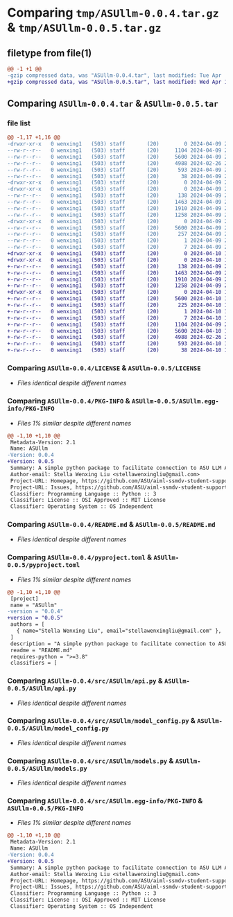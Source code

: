 # Comparing `tmp/ASUllm-0.0.4.tar.gz` & `tmp/ASUllm-0.0.5.tar.gz`

## filetype from file(1)

```diff
@@ -1 +1 @@
-gzip compressed data, was "ASUllm-0.0.4.tar", last modified: Tue Apr  9 23:58:28 2024, max compression
+gzip compressed data, was "ASUllm-0.0.5.tar", last modified: Wed Apr 10 15:57:48 2024, max compression
```

## Comparing `ASUllm-0.0.4.tar` & `ASUllm-0.0.5.tar`

### file list

```diff
@@ -1,17 +1,16 @@
-drwxr-xr-x   0 wenxing1   (503) staff       (20)        0 2024-04-09 23:58:28.438047 ASUllm-0.0.4/
--rw-r--r--   0 wenxing1   (503) staff       (20)     1104 2024-04-09 20:19:27.000000 ASUllm-0.0.4/LICENSE
--rw-r--r--   0 wenxing1   (503) staff       (20)     5600 2024-04-09 23:58:28.437786 ASUllm-0.0.4/PKG-INFO
--rw-r--r--   0 wenxing1   (503) staff       (20)     4988 2024-02-26 20:37:09.000000 ASUllm-0.0.4/README.md
--rw-r--r--   0 wenxing1   (503) staff       (20)      593 2024-04-09 23:58:20.000000 ASUllm-0.0.4/pyproject.toml
--rw-r--r--   0 wenxing1   (503) staff       (20)       38 2024-04-09 23:58:28.438110 ASUllm-0.0.4/setup.cfg
-drwxr-xr-x   0 wenxing1   (503) staff       (20)        0 2024-04-09 23:58:28.434614 ASUllm-0.0.4/src/
-drwxr-xr-x   0 wenxing1   (503) staff       (20)        0 2024-04-09 23:58:28.436399 ASUllm-0.0.4/src/ASUllm/
--rw-r--r--   0 wenxing1   (503) staff       (20)      138 2024-04-09 23:58:07.000000 ASUllm-0.0.4/src/ASUllm/__init__.py
--rw-r--r--   0 wenxing1   (503) staff       (20)     1463 2024-04-09 20:54:31.000000 ASUllm-0.0.4/src/ASUllm/api.py
--rw-r--r--   0 wenxing1   (503) staff       (20)     1910 2024-04-09 20:16:04.000000 ASUllm-0.0.4/src/ASUllm/model_config.py
--rw-r--r--   0 wenxing1   (503) staff       (20)     1258 2024-04-09 23:58:05.000000 ASUllm-0.0.4/src/ASUllm/models.py
-drwxr-xr-x   0 wenxing1   (503) staff       (20)        0 2024-04-09 23:58:28.437501 ASUllm-0.0.4/src/ASUllm.egg-info/
--rw-r--r--   0 wenxing1   (503) staff       (20)     5600 2024-04-09 23:58:28.000000 ASUllm-0.0.4/src/ASUllm.egg-info/PKG-INFO
--rw-r--r--   0 wenxing1   (503) staff       (20)      257 2024-04-09 23:58:28.000000 ASUllm-0.0.4/src/ASUllm.egg-info/SOURCES.txt
--rw-r--r--   0 wenxing1   (503) staff       (20)        1 2024-04-09 23:58:28.000000 ASUllm-0.0.4/src/ASUllm.egg-info/dependency_links.txt
--rw-r--r--   0 wenxing1   (503) staff       (20)        7 2024-04-09 23:58:28.000000 ASUllm-0.0.4/src/ASUllm.egg-info/top_level.txt
+drwxr-xr-x   0 wenxing1   (503) staff       (20)        0 2024-04-10 15:57:48.048793 ASUllm-0.0.5/
+drwxr-xr-x   0 wenxing1   (503) staff       (20)        0 2024-04-10 15:57:48.046617 ASUllm-0.0.5/ASUllm/
+-rw-r--r--   0 wenxing1   (503) staff       (20)      138 2024-04-09 23:58:07.000000 ASUllm-0.0.5/ASUllm/__init__.py
+-rw-r--r--   0 wenxing1   (503) staff       (20)     1463 2024-04-09 20:54:31.000000 ASUllm-0.0.5/ASUllm/api.py
+-rw-r--r--   0 wenxing1   (503) staff       (20)     1910 2024-04-09 20:16:04.000000 ASUllm-0.0.5/ASUllm/model_config.py
+-rw-r--r--   0 wenxing1   (503) staff       (20)     1258 2024-04-09 23:58:05.000000 ASUllm-0.0.5/ASUllm/models.py
+drwxr-xr-x   0 wenxing1   (503) staff       (20)        0 2024-04-10 15:57:48.048173 ASUllm-0.0.5/ASUllm.egg-info/
+-rw-r--r--   0 wenxing1   (503) staff       (20)     5600 2024-04-10 15:57:48.000000 ASUllm-0.0.5/ASUllm.egg-info/PKG-INFO
+-rw-r--r--   0 wenxing1   (503) staff       (20)      225 2024-04-10 15:57:48.000000 ASUllm-0.0.5/ASUllm.egg-info/SOURCES.txt
+-rw-r--r--   0 wenxing1   (503) staff       (20)        1 2024-04-10 15:57:48.000000 ASUllm-0.0.5/ASUllm.egg-info/dependency_links.txt
+-rw-r--r--   0 wenxing1   (503) staff       (20)        7 2024-04-10 15:57:48.000000 ASUllm-0.0.5/ASUllm.egg-info/top_level.txt
+-rw-r--r--   0 wenxing1   (503) staff       (20)     1104 2024-04-09 20:19:27.000000 ASUllm-0.0.5/LICENSE
+-rw-r--r--   0 wenxing1   (503) staff       (20)     5600 2024-04-10 15:57:48.048499 ASUllm-0.0.5/PKG-INFO
+-rw-r--r--   0 wenxing1   (503) staff       (20)     4988 2024-02-26 20:37:09.000000 ASUllm-0.0.5/README.md
+-rw-r--r--   0 wenxing1   (503) staff       (20)      593 2024-04-10 15:57:13.000000 ASUllm-0.0.5/pyproject.toml
+-rw-r--r--   0 wenxing1   (503) staff       (20)       38 2024-04-10 15:57:48.048889 ASUllm-0.0.5/setup.cfg
```

### Comparing `ASUllm-0.0.4/LICENSE` & `ASUllm-0.0.5/LICENSE`

 * *Files identical despite different names*

### Comparing `ASUllm-0.0.4/PKG-INFO` & `ASUllm-0.0.5/ASUllm.egg-info/PKG-INFO`

 * *Files 1% similar despite different names*

```diff
@@ -1,10 +1,10 @@
 Metadata-Version: 2.1
 Name: ASUllm
-Version: 0.0.4
+Version: 0.0.5
 Summary: A simple python package to facilitate connection to ASU LLM API
 Author-email: Stella Wenxing Liu <stellawenxingliu@gmail.com>
 Project-URL: Homepage, https://github.com/ASU/aiml-ssmdv-student-support-ml-data-visualization
 Project-URL: Issues, https://github.com/ASU/aiml-ssmdv-student-support-ml-data-visualization/issues
 Classifier: Programming Language :: Python :: 3
 Classifier: License :: OSI Approved :: MIT License
 Classifier: Operating System :: OS Independent
```

### Comparing `ASUllm-0.0.4/README.md` & `ASUllm-0.0.5/README.md`

 * *Files identical despite different names*

### Comparing `ASUllm-0.0.4/pyproject.toml` & `ASUllm-0.0.5/pyproject.toml`

 * *Files 1% similar despite different names*

```diff
@@ -1,10 +1,10 @@
 [project]
 name = "ASUllm"
-version = "0.0.4"
+version = "0.0.5"
 authors = [
   { name="Stella Wenxing Liu", email="stellawenxingliu@gmail.com" },
 ]
 description = "A simple python package to facilitate connection to ASU LLM API"
 readme = "README.md"
 requires-python = ">=3.8"
 classifiers = [
```

### Comparing `ASUllm-0.0.4/src/ASUllm/api.py` & `ASUllm-0.0.5/ASUllm/api.py`

 * *Files identical despite different names*

### Comparing `ASUllm-0.0.4/src/ASUllm/model_config.py` & `ASUllm-0.0.5/ASUllm/model_config.py`

 * *Files identical despite different names*

### Comparing `ASUllm-0.0.4/src/ASUllm/models.py` & `ASUllm-0.0.5/ASUllm/models.py`

 * *Files identical despite different names*

### Comparing `ASUllm-0.0.4/src/ASUllm.egg-info/PKG-INFO` & `ASUllm-0.0.5/PKG-INFO`

 * *Files 1% similar despite different names*

```diff
@@ -1,10 +1,10 @@
 Metadata-Version: 2.1
 Name: ASUllm
-Version: 0.0.4
+Version: 0.0.5
 Summary: A simple python package to facilitate connection to ASU LLM API
 Author-email: Stella Wenxing Liu <stellawenxingliu@gmail.com>
 Project-URL: Homepage, https://github.com/ASU/aiml-ssmdv-student-support-ml-data-visualization
 Project-URL: Issues, https://github.com/ASU/aiml-ssmdv-student-support-ml-data-visualization/issues
 Classifier: Programming Language :: Python :: 3
 Classifier: License :: OSI Approved :: MIT License
 Classifier: Operating System :: OS Independent
```

